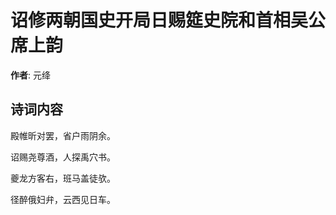 # 诏修两朝国史开局日赐筵史院和首相吴公席上韵

**作者**: 元绛

## 诗词内容

殿帷昕对罢，省户雨阴余。

诏赐尧尊酒，人探禹穴书。

夔龙方客右，班马盖徒欤。

径醉俄妇弁，云西见日车。

